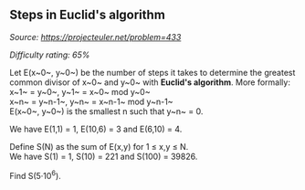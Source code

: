 Steps in Euclid's algorithm
---------------------------

*Source: https://projecteuler.net/problem=433*


*Difficulty rating: 65%*

Let E(x~0~, y~0~) be the number of steps it takes to determine the
greatest common divisor of x~0~ and y~0~ with **Euclid's algorithm**.
More formally:\
x~1~ = y~0~, y~1~ = x~0~ mod y~0~\
x~n~ = y~n-1~, y~n~ = x~n-1~ mod y~n-1~\
 E(x~0~, y~0~) is the smallest n such that y~n~ = 0.

We have E(1,1) = 1, E(10,6) = 3 and E(6,10) = 4.

Define S(N) as the sum of E(x,y) for 1 ≤ x,y ≤ N.\
 We have S(1) = 1, S(10) = 221 and S(100) = 39826.

Find S(5·10<sup>6</sup>).
